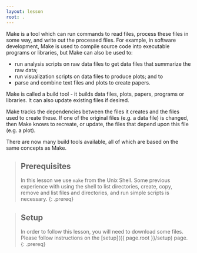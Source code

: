 ```yaml
---
layout: lesson
root: .
---
```


Make is a tool which can run commands to read files, process these
files in some way, and write out the processed files. For example,
in software development, Make is used to compile source code
into executable programs or libraries, but Make can also be used
to:

* run analysis scripts on raw data files to get data files that
  summarize the raw data;
* run visualization scripts on data files to produce plots; and to
* parse and combine text files and plots to create papers.

Make is called a build tool - it builds data files, plots, papers,
programs or libraries. It can also update existing files if
desired.

Make tracks the dependencies between the files it creates and the
files used to create these. If one of the original files (e.g. a data
file) is changed, then Make knows to recreate, or update, the files
that depend upon this file (e.g. a plot).

There are now many build tools available, all of which are based on
the same concepts as Make.

> ## Prerequisites
>
> In this lesson we use `make` from the Unix Shell. Some previous
> experience with using the shell to list directories, create, copy,
> remove and list files and directories, and run simple scripts is
> necessary.
{: .prereq}

> ## Setup
> In order to follow this lesson, you will need to download some files.
> Please follow instructions on the [setup]({{ page.root }}/setup) page.
{: .prereq}
